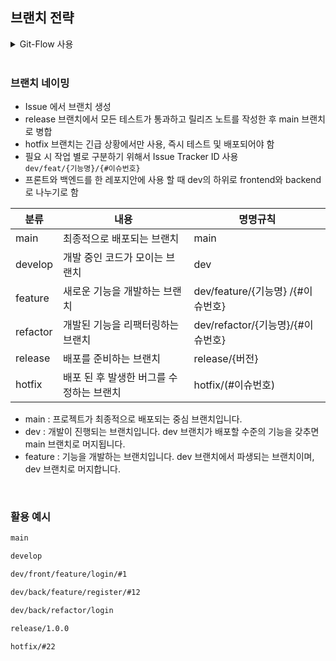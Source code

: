 ## 브랜치 전략

<details>
<summary>Git-Flow 사용</summary>

![image](https://github.com/user-attachments/assets/16fe6e24-98ba-4aa8-b5c8-ecf7874ef638)

</details>

<br>

### 브랜치 네이밍
* Issue 에서 브랜치 생성
* release 브랜치에서 모든 테스트가 통과하고 릴리즈 노트를 작성한 후 main 브랜치로 병합
* hotfix 브랜치는 긴급 상황에서만 사용, 즉시 테스트 및 배포되어야 함
* 필요 시 작업 별로 구분하기 위해서 Issue Tracker ID 사용  
  `dev/feat/{기능명}/{#이슈번호}`
* 프론트와 백엔드를 한 레포지안에 사용 할 때 dev의 하위로 frontend와 backend로 나누기로 함

| 분류 | 내용 | 명명규칙 |
| --- | --- | --- |
| main | 최종적으로 배포되는 브랜치 | main |
| develop | 개발 중인 코드가 모이는 브랜치 | dev |
| feature | 새로운 기능을 개발하는 브랜치 | dev/feature/{기능명} /{#이슈번호} |
| refactor | 개발된 기능을 리팩터링하는 브랜치 | dev/refactor/{기능명}/{#이슈번호} |
| release | 배포를 준비하는 브랜치 | release/{버전} |
| hotfix | 배포 된 후 발생한 버그를 수정하는 브랜치 | hotfix/(#이슈번호) |

* main : 프로젝트가 최종적으로 배포되는 중심 브랜치입니다.
* dev : 개발이 진행되는 브랜치입니다. dev 브랜치가 배포할 수준의 기능을 갖추면 main 브랜치로 머지됩니다.
* feature : 기능을 개발하는 브랜치입니다. dev 브랜치에서 파생되는 브랜치이며, dev 브랜치로 머지합니다.

<br>

### 활용 예시
```markdown
main

develop

dev/front/feature/login/#1

dev/back/feature/register/#12

dev/back/refactor/login

release/1.0.0

hotfix/#22
```
